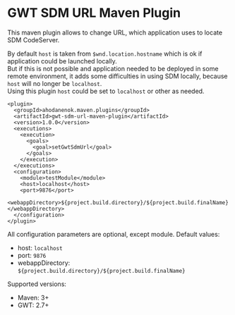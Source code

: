 # GWT SDM URL Maven Plugin

This maven plugin allows to change URL, which application uses to locate SDM CodeServer.

By default `host` is taken from `$wnd.location.hostname` which is ok if application could be launched locally.  
But if this is not possible and application needed to be deployed in some remote environment,
it adds some difficulties in using SDM locally, because `host` will no longer be `localhost`.  
Using this plugin `host` could be set to `localhost` or other as needed.

```
<plugin>
  <groupId>ahodanenok.maven.plugins</groupId>
  <artifactId>gwt-sdm-url-maven-plugin</artifactId>
  <version>1.0.0</version>
  <executions>
    <execution>
      <goals>
        <goal>setGwtSdmUrl</goal>
      </goals>
    </execution>
  </executions>
  <configuration>
    <module>testModule</module>
    <host>localhost</host>
    <port>9876</port>
    <webappDirectory>${project.build.directory}/${project.build.finalName}</webappDirectory>
  </configuration>
</plugin>
```

All configuration parameters are optional, except module.
Default values:
* host: `localhost`
* port: `9876`
* webappDirectory: `${project.build.directory}/${project.build.finalName}`

Supported versions:
* Maven: 3+
* GWT: 2.7+
